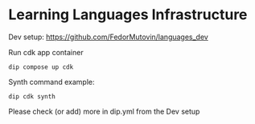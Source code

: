# Learning Languages Infrastructure

Dev setup: https://github.com/FedorMutovin/languages_dev

Run cdk app container
```
dip compose up cdk
```

Synth command example:
```
dip cdk synth
```

Please check (or add) more in dip.yml from the Dev setup 